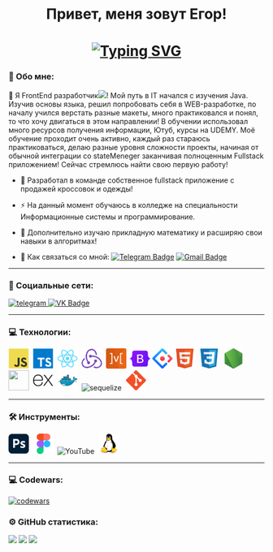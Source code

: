 <div id="header" align="center">
  <h1>Привет, меня зовут Егор!</h1>
   <h1> <a  href="https://git.io/typing-svg"><img src="https://readme-typing-svg.herokuapp.com?font=Helvetica&weight=600&size=28&pause=1000&color=000000&random=false&width=260&lines=FrontEnd+Developer" alt="Typing SVG" /></a></h1>
  
   </div>



### 🌟 Обо мне:

  🚀 Я FrontEnd разработчик<img src="https://media.giphy.com/media/WUlplcMpOCEmTGBtBW/giphy.gif" width="30px">! 
      Мой путь в IT начался с изучения Java. Изучив основы языка, решил попробовать себя в WEB-разработке, по началу учился верстать разные макеты, много практиковался и понял, то что хочу двигаться в этом направлении!
      В обучении использовал много ресурсов получения информации, Ютуб, курсы на UDEMY. Моё обучение проходит очень активно, каждый раз стараюсь практиковаться, делаю разные уровня сложности проекты, начиная от обычной интеграции со stateMeneger заканчивая полноценным               Fullstack приложением! Сейчас стремлюсь найти свою первую работу!

- :telescope: Разработал в команде собственное fullstack приложение с продажей кроссовок и одежды!

- :zap: На данный момент обучаюсь в колледже на специальности Информационные системы и программирование.

- :seedling: Дополнительно изучаю прикладную математику и расширяю свои навыки в алгоритмах!

- 💬 Как связаться со мной: [![Telegram Badge](https://img.shields.io/badge/-YarovitsynEgor-blue?style=flat&logo=Telegram&logoColor=white)](https://t.me/flavokrkkk) [![Gmail Badge](https://img.shields.io/badge/-Gmail-red?style=flat&logo=Gmail&logoColor=white)](mailto:egoryarovitsyn1@gmail.com)

---

### 🤝 Социальные сети:

  <div id="badges">
    <a href="https://t.me/flavokrkkk" target="_blank">
      <img src="https://cdn-icons-png.flaticon.com/512/2111/2111646.png" width="40" height="40" alt="telegram" />
    </a>
    <a href="https://vk.com/egor__yar" target="_blank">
      <img src="https://cdn-icons-png.flaticon.com/512/145/145813.png" width="40" height="40" alt="VK Badge"/>
    </a>
  </div>

---

### 💻 Технологии:

<div>
  <img src="https://github.com/devicons/devicon/blob/master/icons/javascript/javascript-original.svg" title="javascript" alt="javascript" width="40" height="40"/>&nbsp
  <img src="https://github.com/devicons/devicon/blob/master/icons/typescript/typescript-original.svg" title="typescript" alt="typescript" width="40" height="40"/>&nbsp
  <img src="https://github.com/devicons/devicon/blob/master/icons/react/react-original.svg" title="reactjs" alt="reactjs" width="40" height="40"/>&nbsp
   <img src="https://github.com/devicons/devicon/blob/master/icons/redux/redux-original.svg" title="redux" alt="redux" width="40" height="40"/>&nbsp
   <img src="https://github.com/devicons/devicon/blob/master/icons/mobx/mobx-original.svg" title="mobx" alt="mobx" width="40" height="40"/>&nbsp
   <img src="https://github.com/devicons/devicon/blob/master/icons/bootstrap/bootstrap-original.svg" title="bootstrap" alt="bootstrap" width="40" height="40"/>
  <img src="https://github.com/devicons/devicon/blob/master/icons/antdesign/antdesign-original.svg" title="antdesign" alt="antdesign" width="40" height="40"/>
    <img src="https://github.com/devicons/devicon/blob/master/icons/html5/html5-original.svg" title="html5" alt="html5" width="40" height="40"/>&nbsp
  <img src="https://github.com/devicons/devicon/blob/master/icons/css3/css3-original.svg" title="css" alt="css" width="40" height="40"/>&nbsp
  <img src="https://github.com/devicons/devicon/blob/master/icons/nodejs/nodejs-original.svg" title="nodejs" alt="nodejs" width="40" height="40"/>&nbsp
  <img src="https://cdn.jsdelivr.net/gh/devicons/devicon/icons/postgresql/postgresql-original-wordmark.svg" width="40" height="40"/>&nbsp
  <img src="https://github.com/devicons/devicon/blob/master/icons/express/express-original.svg" title="express" alt="express" width="40" height="40"/>&nbsp
  <img src="https://github.com/devicons/devicon/blob/master/icons/docker/docker-original.svg" title="docker" alt="docker" width="40" height="40"/>&nbsp;
  <img src="https://cdn.jsdelivr.net/gh/devicons/devicon/icons/sequelize/sequelize-original.svg" title="sequelize" alt="sequelize" width="40" height="40" />&nbsp
  <img src="https://github.com/devicons/devicon/blob/master/icons/git/git-original.svg" title="git" alt="git" width="40" height="40"/>&nbsp
</div>

---

### 🛠 Инструменты:

<div>
  <img src="https://github.com/devicons/devicon/blob/master/icons/photoshop/photoshop-plain.svg" title="photoshop" alt="photoshop" width="40" height="40"/>&nbsp;
  <img src="https://github.com/devicons/devicon/blob/master/icons/figma/figma-original.svg" title="figma" alt="figma" width="40" height="40"/>&nbsp;
  <img src="https://upload.wikimedia.org/wikipedia/commons/9/9e/YouTube_Logo_%282013-2017%29.svg" title="YouTube" alt="YouTube" width="40" height="40"/>&nbsp;
  <img src="https://github.com/devicons/devicon/blob/master/icons/linux/linux-original.svg" title="linux" alt="linux" width="40" height="40"/>&nbsp;
</div>

---


 ### 💻 Codewars:

[![codewars](https://www.codewars.com/users/flavokrkkk/badges/large)](https://www.codewars.com/users/flavokrkkk) 

### ⚙️ GitHub статистика:

![](http://github-profile-summary-cards.vercel.app/api/cards/profile-details?username=flavokrkkk&theme=default)
![](http://github-profile-summary-cards.vercel.app/api/cards/repos-per-language?username=flavokrkkk&theme=default)
![](http://github-profile-summary-cards.vercel.app/api/cards/stats?username=flavokrkkk&theme=default)

